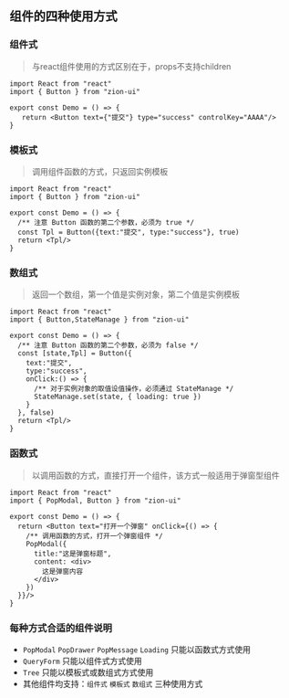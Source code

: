 ## 组件的四种使用方式

### 组件式

> 与react组件使用的方式区别在于，props不支持children

```tsx
import React from "react"
import { Button } from "zion-ui"

export const Demo = () => {
   return <Button text={"提交"} type="success" controlKey="AAAA"/>
}
```

### 模板式

> 调用组件函数的方式，只返回实例模板

```tsx
import React from "react"
import { Button } from "zion-ui"

export const Demo = () => {
  /** 注意 Button 函数的第二个参数，必须为 true */
  const Tpl = Button({text:"提交", type:"success"}, true)
  return <Tpl/>
}
```

### 数组式

> 返回一个数组，第一个值是实例对象，第二个值是实例模板

```tsx
import React from "react"
import { Button,StateManage } from "zion-ui"

export const Demo = () => {
  /** 注意 Button 函数的第二个参数，必须为 false */
  const [state,Tpl] = Button({
    text:"提交", 
    type:"success",
    onClick:() => {
      /** 对于实例对象的取值设值操作，必须通过 StateManage */
      StateManage.set(state, { loading: true })
    }
  }, false)
  return <Tpl/>
}
```

### 函数式

> 以调用函数的方式，直接打开一个组件，该方式一般适用于弹窗型组件

```tsx
import React from "react"
import { PopModal, Button } from "zion-ui"

export const Demo = () => {
  return <Button text="打开一个弹窗" onClick={() => {
    /** 调用函数的方式，打开一个弹窗组件 */
    PopModal({
      title:"这是弹窗标题",
      content: <div>
      	这是弹窗内容
      </div>
    })
  }}/>
}
```

### 每种方式合适的组件说明

- `PopModal` `PopDrawer` `PopMessage` `Loading` 只能以函数式方式使用
- `QueryForm` 只能以组件式方式使用
- `Tree` 只能以模板式或数组式方式使用
- 其他组件均支持：`组件式` `模板式` `数组式` 三种使用方式

